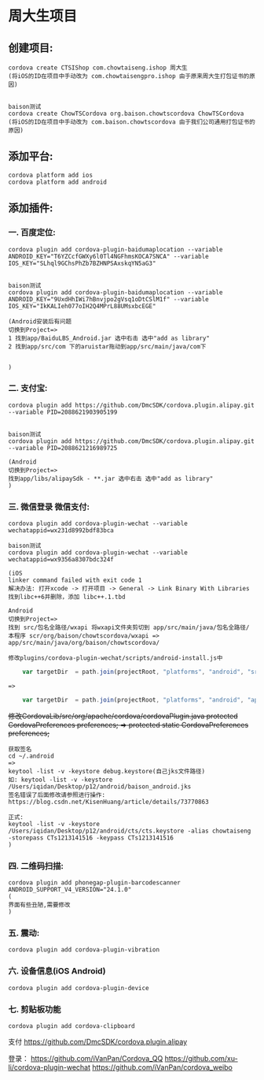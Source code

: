 # 周大生项目

## 创建项目: 
    cordova create CTSIShop com.chowtaiseng.ishop 周大生
    (将iOS的ID在项目中手动改为 com.chowtaisengpro.ishop 由于原来周大生打包证书的原因)


    baison测试
    cordova create ChowTSCordova org.baison.chowtscordova ChowTSCordova
    (将iOS的ID在项目中手动改为 com.baison.chowtscordova 由于我们公司通用打包证书的原因)

## 添加平台:
    cordova platform add ios
    cordova platform add android

## 添加插件:
### 一. 百度定位:
    cordova plugin add cordova-plugin-baidumaplocation --variable ANDROID_KEY="T6YZCcfGWXy6l0Tl4NGFhmsKOCA7SNCA" --variable IOS_KEY="SLhql9GChsPhZb7BZHNPSAxskqYN5aG3" 
    

    baison测试
    cordova plugin add cordova-plugin-baidumaplocation --variable ANDROID_KEY="9UxdHhIWi7hBnvjpo2gVsq1oDtCSlM1f" --variable IOS_KEY="IkKALIeh077oIH2Q4MPrL88UMsxbcEGE"
    
    (Android安装后有问题
    切换到Project=>
    1 找到app/BaiduLBS_Android.jar 选中右击 选中"add as library"
    2 找到app/src/com 下的aruistar拖动到app/src/main/java/com下


    )

### 二. 支付宝:
    cordova plugin add https://github.com/DmcSDK/cordova.plugin.alipay.git --variable PID=2088621903905199


    baison测试 
    cordova plugin add https://github.com/DmcSDK/cordova.plugin.alipay.git --variable PID=2088621216989725
    
    (Android 
    切换到Project=>
    找到app/libs/alipaySdk - **.jar 选中右击 选中"add as library"
    )

### 三. 微信登录 微信支付:
    cordova plugin add cordova-plugin-wechat --variable wechatappid=wx231d8992bdf83bca

    baison测试
    cordova plugin add cordova-plugin-wechat --variable wechatappid=wx9356a8307bdc324f

    (iOS
    linker command failed with exit code 1
    解决办法: 打开xcode -> 打开项目 -> General -> Link Binary With Libraries
    找到libc++6并删除，添加 libc++.1.tbd

    Android
    切换到Project=>
    找到 src/包名全路径/wxapi 将wxapi文件夹剪切到 app/src/main/java/包名全路径/
    本程序 scr/org/baison/chowtscordova/wxapi => app/src/main/java/org/baison/chowtscordova/

    修改plugins/cordova-plugin-wechat/scripts/android-install.js中
```javascript
    var targetDir  = path.join(projectRoot, "platforms", "android", "src", packageName.replace(/\./g, path.sep), "wxapi");
```
    =>
```javascript
    var targetDir  = path.join(projectRoot, "platforms", "android", "app", "src", "main", "java", packageName.replace(/\./g,    path.sep), "wxapi");
```
 

~~修改CordovaLib/src/org/apache/cordova/cordovaPlugin.java
    protected CordovaPreferences preferences; => protected static CordovaPreferences preferences;~~

    获取签名
    cd ~/.android 
    =>
    keytool -list -v -keystore debug.keystore(自己jks文件路径)
    如: keytool -list -v -keystore /Users/iqidan/Desktop/p12/android/baison_android.jks 
    签名错误了后面修改请参照进行操作: https://blog.csdn.net/KisenHuang/article/details/73770863

    正式:
    keytool -list -v -keystore /Users/iqidan/Desktop/p12/android/cts/cts.keystore -alias chowtaiseng -storepass CTs1213141516 -keypass CTs1213141516
    )


### 四. 二维码扫描:
    cordova plugin add phonegap-plugin-barcodescanner ANDROID_SUPPORT_V4_VERSION="24.1.0"
    (
    界面有些丑陋,需要修改
    )

### 五. 震动:
    cordova plugin add cordova-plugin-vibration

### 六. 设备信息(iOS Android)
    cordova plugin add cordova-plugin-device
    
### 七. 剪贴板功能
    cordova plugin add cordova-clipboard

支付
https://github.com/DmcSDK/cordova.plugin.alipay

登录：
https://github.com/iVanPan/Cordova_QQ
https://github.com/xu-li/cordova-plugin-wechat
https://github.com/iVanPan/cordova_weibo




